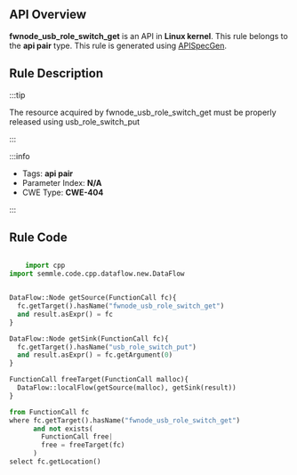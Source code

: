 ---
---


## API Overview
**fwnode_usb_role_switch_get** is an API in **Linux kernel**. This rule belongs to the **api pair** type. This rule is generated using [APISpecGen](../../tools/APISpecGen).
## Rule Description

:::tip

The resource acquired by fwnode_usb_role_switch_get must be properly released using usb_role_switch_put

:::

:::info

- Tags: **api pair**
- Parameter Index: **N/A**
- CWE Type: **CWE-404**

:::

## Rule Code
```python

    import cpp
import semmle.code.cpp.dataflow.new.DataFlow


DataFlow::Node getSource(FunctionCall fc){
  fc.getTarget().hasName("fwnode_usb_role_switch_get")
  and result.asExpr() = fc
}

DataFlow::Node getSink(FunctionCall fc){
  fc.getTarget().hasName("usb_role_switch_put")
  and result.asExpr() = fc.getArgument(0)
}

FunctionCall freeTarget(FunctionCall malloc){
  DataFlow::localFlow(getSource(malloc), getSink(result))
}

from FunctionCall fc
where fc.getTarget().hasName("fwnode_usb_role_switch_get")
      and not exists(
        FunctionCall free| 
        free = freeTarget(fc)
      )
select fc.getLocation()

    
```